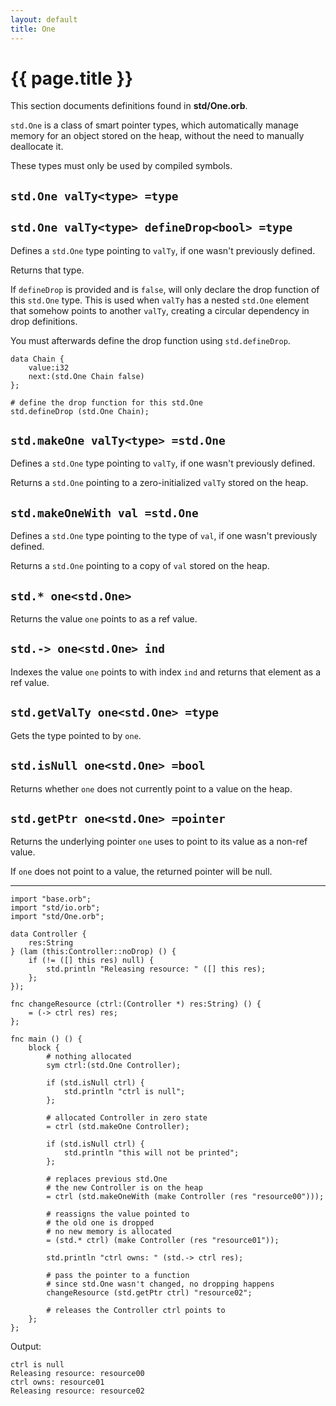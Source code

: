 ```yaml
---
layout: default
title: One
---
```

# {{ page.title }}

This section documents definitions found in **std/One.orb**.

`std.One` is a class of smart pointer types, which automatically manage memory for an object stored on the heap, without the need to manually deallocate it.

These types must only be used by compiled symbols.

## `std.One valTy<type> =type`

## `std.One valTy<type> defineDrop<bool> =type`

Defines a `std.One` type pointing to `valTy`, if one wasn't previously defined.

Returns that type.

If `defineDrop` is provided and is `false`, will only declare the drop function of this `std.One` type. This is used when `valTy` has a nested `std.One` element that somehow points to another `valTy`, creating a circular dependency in drop definitions.

You must afterwards define the drop function using `std.defineDrop`.

```
data Chain {
    value:i32
    next:(std.One Chain false)
};

# define the drop function for this std.One
std.defineDrop (std.One Chain);
```

## `std.makeOne valTy<type> =std.One`

Defines a `std.One` type pointing to `valTy`, if one wasn't previously defined.

Returns a `std.One` pointing to a zero-initialized `valTy` stored on the heap.

## `std.makeOneWith val =std.One`

Defines a `std.One` type pointing to the type of `val`, if one wasn't previously defined.

Returns a `std.One` pointing to a copy of `val` stored on the heap.

## `std.* one<std.One>`

Returns the value `one` points to as a ref value.

## `std.-> one<std.One> ind`

Indexes the value `one` points to with index `ind` and returns that element as a ref value.

## `std.getValTy one<std.One> =type`

Gets the type pointed to by `one`.

## `std.isNull one<std.One> =bool`

Returns whether `one` does not currently point to a value on the heap.

## `std.getPtr one<std.One> =pointer`

Returns the underlying pointer `one` uses to point to its value as a non-ref value.

If `one` does not point to a value, the returned pointer will be null.

---

```
import "base.orb";
import "std/io.orb";
import "std/One.orb";

data Controller {
    res:String
} (lam (this:Controller::noDrop) () {
    if (!= ([] this res) null) {
        std.println "Releasing resource: " ([] this res);
    };
});

fnc changeResource (ctrl:(Controller *) res:String) () {
    = (-> ctrl res) res;
};

fnc main () () {
    block {
        # nothing allocated
        sym ctrl:(std.One Controller);

        if (std.isNull ctrl) {
            std.println "ctrl is null";
        };

        # allocated Controller in zero state
        = ctrl (std.makeOne Controller);

        if (std.isNull ctrl) {
            std.println "this will not be printed";
        };

        # replaces previous std.One
        # the new Controller is on the heap
        = ctrl (std.makeOneWith (make Controller (res "resource00")));

        # reassigns the value pointed to
        # the old one is dropped
        # no new memory is allocated
        = (std.* ctrl) (make Controller (res "resource01"));

        std.println "ctrl owns: " (std.-> ctrl res);

        # pass the pointer to a function
        # since std.One wasn't changed, no dropping happens
        changeResource (std.getPtr ctrl) "resource02";

        # releases the Controller ctrl points to
    };
};
```

Output:

```
ctrl is null
Releasing resource: resource00
ctrl owns: resource01
Releasing resource: resource02
```